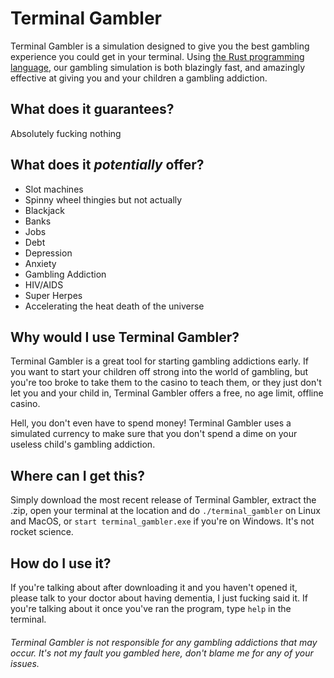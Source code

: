 # Terminal Gambler

Terminal Gambler is a simulation designed to give you the best gambling experience you could get in your terminal. Using [the Rust programming language](https://www.rust-lang.org/), our gambling simulation is both blazingly fast, and amazingly effective at giving you and your children a gambling addiction.

## What does it guarantees?
Absolutely fucking nothing

## What does it *potentially* offer?
- Slot machines
- Spinny wheel thingies but not actually
- Blackjack
- Banks
- Jobs
- Debt
- Depression
- Anxiety
- Gambling Addiction
- HIV/AIDS
- Super Herpes
- Accelerating the heat death of the universe

## Why would I use Terminal Gambler?
Terminal Gambler is a great tool for starting gambling addictions early. If you want to start your children off strong into the world of gambling, but you're too broke to take them to the casino to teach them, or they just don't let you and your child in, Terminal Gambler offers a free, no age limit, offline casino. 

Hell, you don't even have to spend money! Terminal Gambler uses a simulated currency to make sure that you don't spend a dime on your useless child's gambling addiction.

## Where can I get this?
Simply download the most recent release of Terminal Gambler, extract the .zip, open your terminal at the location and do `./terminal_gambler` on Linux and MacOS, or `start terminal_gambler.exe` if you're on Windows. It's not rocket science.

## How do I use it?
If you're talking about after downloading it and you haven't opened it, please talk to your doctor about having dementia, I just fucking said it. If you're talking about it once you've ran the program, type `help` in the terminal.

###### Terminal Gambler is not responsible for any gambling addictions that may occur. It's not my fault you gambled here, don't blame me for any of your issues.